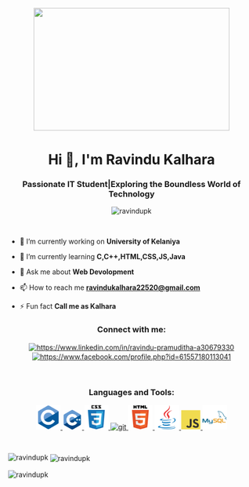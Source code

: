 
<div style="text-align: center;">
   <p align="center"> <img src="https://i.pinimg.com/originals/59/d9/48/59d94841e3c1672dbf95e8ab198963c3.gif" 
         width="400px" height="250px"> </p>
</div>
<h1 align="center">Hi 👋, I'm Ravindu Kalhara</h1>
<h3 align="center">Passionate IT Student|Exploring the Boundless World of Technology</h3>

<p align="center"> <img src="https://komarev.com/ghpvc/?username=ravindupk&label=Profile%20views&color=0e75b6&style=flat" alt="ravindupk" /> </p>

<p align="center"> <a href="https://twitter.com/" target="blank"><img src="https://img.shields.io/twitter/follow/?logo=twitter&style=for-the-badge" alt="" /></a> </p>

- 🔭 I’m currently working on **University of Kelaniya**

- 🌱 I’m currently learning **C,C++,HTML,CSS,JS,Java**

- 💬 Ask me about **Web Devolopment**

- 📫 How to reach me **ravindukalhara22520@gmail.com**

- ⚡ Fun fact **Call me as Kalhara**

<h3 align="center">Connect with me:</h3>
<p align="center">
<a href="https://linkedin.com/in/https://www.linkedin.com/in/ravindu-pramuditha-a30679330" target="blank"><img align="center" src="https://raw.githubusercontent.com/rahuldkjain/github-profile-readme-generator/master/src/images/icons/Social/linked-in-alt.svg" alt="https://www.linkedin.com/in/ravindu-pramuditha-a30679330" height="50" width="50" /></a>
<a href="https://fb.com/https://www.facebook.com/profile.php?id=61557180113041" target="blank"><img align="center" src="https://raw.githubusercontent.com/rahuldkjain/github-profile-readme-generator/master/src/images/icons/Social/facebook.svg" alt="https://www.facebook.com/profile.php?id=61557180113041" height="50" width="50" /></a>
</p>
<br>
<h3 align="center">Languages and Tools:</h3>
<p align="center"> <a href="https://www.cprogramming.com/" target="_blank" rel="noreferrer"> <img src="https://raw.githubusercontent.com/devicons/devicon/master/icons/c/c-original.svg" alt="c" width="50" height="50"/> </a> <a href="https://www.w3schools.com/cpp/" target="_blank" rel="noreferrer"> <img src="https://raw.githubusercontent.com/devicons/devicon/master/icons/cplusplus/cplusplus-original.svg" alt="cplusplus" width="40" height="40"/> </a> <a href="https://www.w3schools.com/css/" target="_blank" rel="noreferrer"> <img src="https://raw.githubusercontent.com/devicons/devicon/master/icons/css3/css3-original-wordmark.svg" alt="css3" width="50" height="50"/> </a> <a href="https://git-scm.com/" target="_blank" rel="noreferrer"> <img src="https://www.vectorlogo.zone/logos/git-scm/git-scm-icon.svg" alt="git" width="50" height="50"/> </a> <a href="https://www.w3.org/html/" target="_blank" rel="noreferrer"> <img src="https://raw.githubusercontent.com/devicons/devicon/master/icons/html5/html5-original-wordmark.svg" alt="html5" width="50" height="50"/> </a> <a href="https://www.java.com" target="_blank" rel="noreferrer"> <img src="https://raw.githubusercontent.com/devicons/devicon/master/icons/java/java-original.svg" alt="java" width="50" height="50"/> </a> <a href="https://developer.mozilla.org/en-US/docs/Web/JavaScript" target="_blank" rel="noreferrer"> <img src="https://raw.githubusercontent.com/devicons/devicon/master/icons/javascript/javascript-original.svg" alt="javascript" width="40" height="40"/> </a> <a href="https://www.mysql.com/" target="_blank" rel="noreferrer"> <img src="https://raw.githubusercontent.com/devicons/devicon/master/icons/mysql/mysql-original-wordmark.svg" alt="mysql" width="50" height="50"/> </a> </p><br>

<p><img align="left" src="https://github-readme-stats.vercel.app/api/top-langs?username=ravindupk&show_icons=true&locale=en&layout=compact" alt="ravindupk" /></p>

<p>&nbsp;<img align="center" src="https://github-readme-stats.vercel.app/api?username=ravindupk&show_icons=true&locale=en" alt="ravindupk" /></p>

<p><img align="center" src="https://github-readme-streak-stats.herokuapp.com/?user=ravindupk&" alt="ravindupk" /></p>
